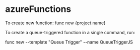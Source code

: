 # azureFunctions

To create new function:
func new {project name}

To create a queue-triggered function in a single command, run:

func new --template "Queue Trigger" --name QueueTriggerJS
